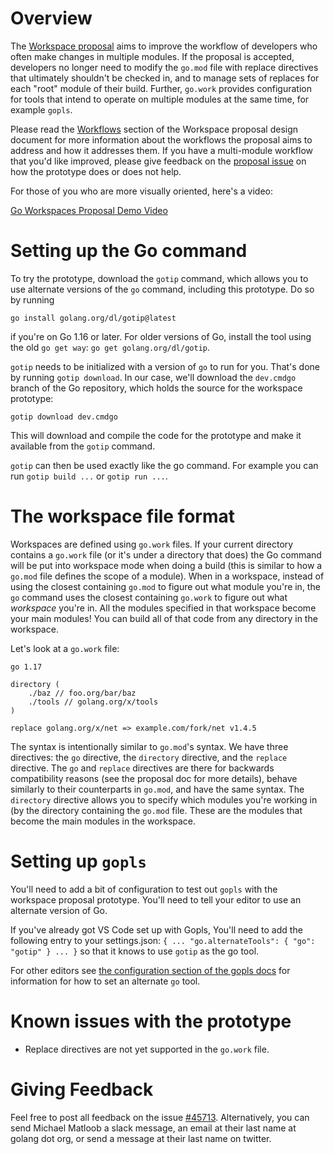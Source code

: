 # Overview

The [Workspace proposal](https://github.com/golang/go/issues/45713) aims to improve the workflow of developers who often make changes in multiple modules. If the proposal is accepted, developers no longer need to modify the `go.mod` file with replace directives that ultimately shouldn't be checked in, and to manage sets of replaces for each "root" module of their build. Further, `go.work` provides configuration for tools that intend to operate on multiple modules at the same time, for example `gopls`.

Please read the [Workflows](https://go.googlesource.com/proposal/+/master/design/45713-workspace.md#workflows) section of the Workspace proposal design document for more information about the workflows the proposal aims to address and how it addresses them. If you have a multi-module workflow that you'd like improved, please give feedback on the [proposal issue](#45713) on how the prototype does or does not help.

For those of you who are more visually oriented, here's a video:
 
[Go Workspaces Proposal Demo Video](https://youtu.be/wQglU5aB5NQ)

# Setting up the Go command

To try the prototype, download the `gotip` command, which allows you to use alternate versions of the `go` command, including this prototype. Do so by running

```
go install golang.org/dl/gotip@latest
```

if you're on Go 1.16 or later. For older versions of Go, install the tool using the old `go get way`: `go get golang.org/dl/gotip`.

`gotip` needs to be initialized with a version of `go` to run for you. That's done by running `gotip download`. In our case, we'll download the `dev.cmdgo` branch of the Go repository, which holds the source for the workspace prototype:

```
gotip download dev.cmdgo
```

This will download and compile the code for the prototype and make it available from the `gotip` command.

`gotip` can then be used exactly like the go command. For example you can run `gotip build ...` or `gotip run ...`.

# The workspace file format

Workspaces are defined using `go.work` files. If your current directory contains a `go.work` file (or it's under a directory that does) the Go command will be put into workspace mode when doing a build (this is similar to how a `go.mod` file defines the scope of a module). When in a workspace, instead of using the closest containing `go.mod` to figure out what module you're in, the `go` command uses the closest containing `go.work` to figure out what _workspace_ you're in. All the modules specified in that workspace become your main modules! You can build all of that code from any directory in the workspace.

Let's look at a `go.work` file:

```
go 1.17

directory (
    ./baz // foo.org/bar/baz
    ./tools // golang.org/x/tools
)

replace golang.org/x/net => example.com/fork/net v1.4.5
```

The syntax is intentionally similar to `go.mod`'s syntax. We have three directives: the `go` directive, the `directory` directive, and the `replace` directive. The `go` and `replace` directives are there for backwards compatibility reasons (see the proposal doc for more details), behave similarly to their counterparts in `go.mod`, and have the same syntax. The `directory` directive allows you to specify which modules you're working in (by the directory containing the `go.mod` file. These are the modules that become the main modules in the workspace.

# Setting up `gopls`

You'll need to add a bit of configuration to test out `gopls` with the workspace proposal prototype. You'll need to tell your editor to use an alternate version of Go.

If you've already got VS Code set up with Gopls, You'll need to add the following entry to your settings.json:
`
{
    ...
    "go.alternateTools": {
        "go": "gotip"
    }
    ...
}
`
so that it knows to use `gotip` as the go tool.

For other editors see [the configuration section of the gopls docs](https://github.com/golang/tools/blob/master/gopls/README.md#configuration) for information for how to set an alternate `go` tool.

# Known issues with the prototype
* Replace directives are not yet supported in the `go.work` file.
# Giving Feedback

Feel free to post all feedback on the issue [#45713](https://github.com/golang/go/issues/45713). Alternatively, you can send Michael Matloob a slack message, an email at their last name at golang dot org, or send a message at their last name on twitter.